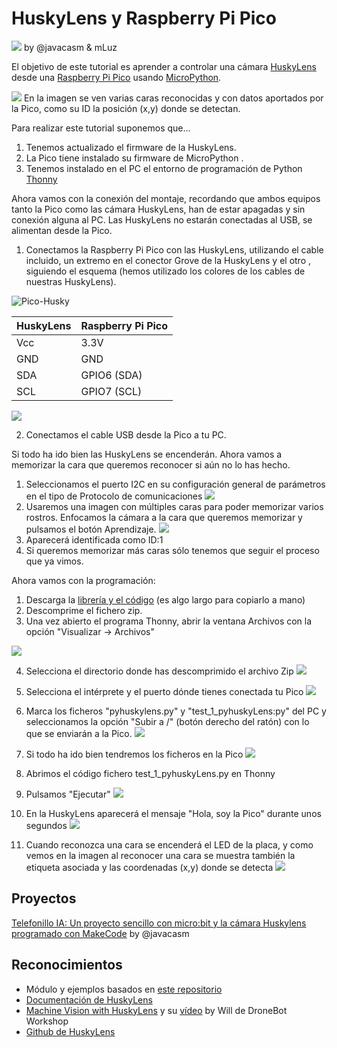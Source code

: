 # HuskyLens y Raspberry Pi Pico

![](./images/Licencia_CC_peque.png) by @javacasm & mLuz

El objetivo de este tutorial es aprender a controlar una cámara [HuskyLens](https://www.dfrobot.com/product-1922.html) desde una [Raspberry Pi Pico](https://www.raspberrypi.com/products/raspberry-pi-pico/) usando [MicroPython](https://micropython.org/).

![](images/Husky_multiples_caras.png)
En la imagen se ven varias caras reconocidas y con datos aportados por la Pico, como su ID  la posición (x,y) donde se detectan.


Para realizar este tutorial suponemos que...
1. Tenemos actualizado el firmware de la HuskyLens.
2. La Pico tiene instalado su firmware de MicroPython .
3. Tenemos instalado en el PC el entorno de programación de Python [Thonny](https://thonny.org)

Ahora vamos con la conexión del montaje, recordando que ambos equipos tanto la Pico como las cámara HuskyLens, han de estar apagadas y sin conexión alguna al PC. Las HuskyLens no estarán conectadas al USB, se alimentan desde la Pico.

1. Conectamos la Raspberry Pi Pico con las HuskyLens, utilizando el cable incluido, un extremo en el conector Grove de la HuskyLens y el otro , siguiendo el esquema (hemos utilizado los colores de los cables de nuestras HuskyLens). 

![Pico-Husky](./images/Pico-Husky.png)

| HuskyLens | Raspberry Pi Pico |
| --------- | ----------------- |
| Vcc       | 3.3V              |
| GND       | GND               |
| SDA       | GPIO6 (SDA)       |
| SCL       | GPIO7 (SCL)       |

![](images/Esquema_montaje_huskyLens_Pico.png)

2. Conectamos el cable USB desde la Pico a tu PC.

Si todo ha ido bien las HuskyLens se encenderán. Ahora vamos a memorizar la cara que queremos reconocer si aún no lo has hecho. 
1. Seleccionamos el puerto I2C en su configuración general de parámetros en el tipo de Protocolo de comunicaciones
![](images/configuracion_comunicaciones_huskyLens.png)
2. Usaremos una imagen con múltiples caras para poder memorizar varios rostros. Enfocamos la cámara a la cara que queremos memorizar y pulsamos el botón Aprendizaje. 
![](images/Caras.jpeg)
3. Aparecerá identificada como ID:1
4. Si queremos memorizar más caras sólo tenemos que seguir el proceso que ya vimos.

Ahora vamos con la programación:
1. Descarga la [librería y el código](https://github.com/javacasm/Pico-HaskyLens/archive/refs/heads/main.zip) (es algo largo para copiarlo a mano)
2. Descomprime el fichero zip.
3. Una vez abierto el programa Thonny, abrir la ventana Archivos con la opción "Visualizar -> Archivos"

![](./images/thony_ver_archivos.png)

4. Selecciona el directorio donde has descomprimido el archivo Zip
![](./images/selecciona_directorio_codigo.png)

5. Selecciona el intérprete y el puerto dónde tienes conectada tu Pico
![](./images/interprete_puerto.png)

6. Marca los ficheros "pyhuskylens.py" y "test_1_pyhuskyLens:py" del PC y seleccionamos la opción "Subir a /" (botón derecho del ratón) con lo que se enviarán a la Pico.
![](./images/enviar_codigo_pico.png)

7. Si todo ha ido bien tendremos los ficheros en la Pico
![](images/ficheros_codigo_pico.png)

8. Abrimos el código fichero test_1_pyhuskyLens.py en Thonny
9. Pulsamos "Ejecutar"
![](images/run_tests.png)

10. En la HuskyLens aparecerá el mensaje "Hola, soy la Pico" durante unos segundos
![](images/Hola_soy_Pico.png)

11. Cuando reconozca una cara se encenderá el LED de la placa, y como vemos en la imagen al reconocer una cara se muestra también la etiqueta asociada y las coordenadas (x,y) donde se detecta
![](images/caras_reconocidas.png)

## Proyectos

[Telefonillo IA: Un proyecto sencillo con micro:bit y la cámara Huskylens programado con MakeCode](https://blog.elcacharreo.com/2025/06/24/telefonillo-ia-un-proyecto-sencillo-con-microbit-y-la-camara-huskylens-programado-con-makecode/) by @javacasm

## Reconocimientos

* Módulo y ejemplos basados en [este repositorio](https://github.com/antonvh/PyHuskyLens/)
* [Documentación de HuskyLens](https://learn.dfrobot.com/makelog-308564.html)
* [Machine Vision with HuskyLens](https://dronebotworkshop.com/huskylens/) y su [vídeo](https://youtu.be/E140gPLPz4A) by Will de DroneBot Workshop
* [Github de HuskyLens](https://github.com/HuskyLens)
  